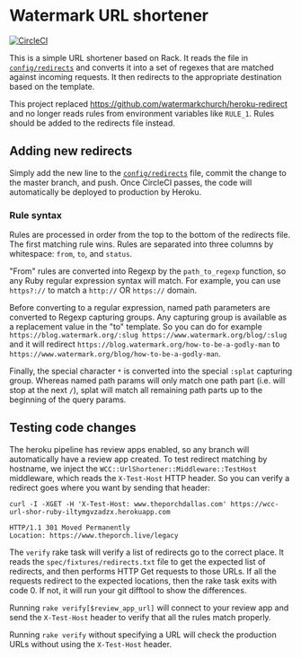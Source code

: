 # Watermark URL shortener

[![CircleCI](https://dl.circleci.com/status-badge/img/gh/watermarkchurch/url-shortener/tree/master.svg?style=svg)](https://dl.circleci.com/status-badge/redirect/gh/watermarkchurch/url-shortener/tree/master)

This is a simple URL shortener based on Rack.  It reads the file in [`config/redirects`](./config/redirects)
and converts it into a set of regexes that are matched against incoming requests.
It then redirects to the appropriate destination based on the template.

This project replaced https://github.com/watermarkchurch/heroku-redirect and no longer
reads rules from environment variables like `RULE_1`.  Rules should be added to the
redirects file instead.

## Adding new redirects

Simply add the new line to the [`config/redirects`](./config/redirects) file, commit the change to the master
branch, and push.  Once CircleCI passes, the code will automatically be deployed to production by Heroku.

### Rule syntax

Rules are processed in order from the top to the bottom of the redirects file.  The first matching rule wins.  Rules are separated into three columns by whitespace: `from`, `to`, and `status`.

"From" rules are converted into Regexp by the `path_to_regexp` function, so any Ruby regular expression syntax will
match.  For example, you can use `https?://` to match a `http://` OR `https://` domain.

Before converting to a regular expression, named path parameters are converted to Regexp capturing groups.
Any capturing group is available as a replacement value in the "to" template.
So you can do for example `https://blog.watermark.org/:slug https://www.watermark.org/blog/:slug` and it will redirect
`https://blog.watermark.org/how-to-be-a-godly-man` to `https://www.watermark.org/blog/how-to-be-a-godly-man`.

Finally, the special character `*` is converted into the special `:splat` capturing group.  Whereas named path params
will only match one path part (i.e. will stop at the next `/`), splat will match all remaining path parts up to the 
beginning of the query params.

## Testing code changes

The heroku pipeline has review apps enabled, so any branch will automatically have
a review app created.  To test redirect matching by hostname, we inject the `WCC::UrlShortener::Middleware::TestHost` middleware, which reads the `X-Test-Host`
HTTP header.  So you can verify a redirect goes where you want by sending that header:

```
curl -I -XGET -H 'X-Test-Host: www.theporchdallas.com' https://wcc-url-shor-ruby-iltymgvzadzx.herokuapp.com

HTTP/1.1 301 Moved Permanently
Location: https://www.theporch.live/legacy
```

The `verify` rake task will verify a list of redirects go to the correct place.
It reads the `spec/fixtures/redirects.txt` file to get the expected list of
redirects, and then performs HTTP Get requests to those URLs.  If all the requests
redirect to the expected locations, then the rake task exits with code 0.  If not,
it will run your git difftool to show the differences.

Running `rake verify[$review_app_url]` will connect to your review app and send the
`X-Test-Host` header to verify that all the rules match properly.

Running `rake verify` without specifying a URL will check the production URLs without using the `X-Test-Host` header.
